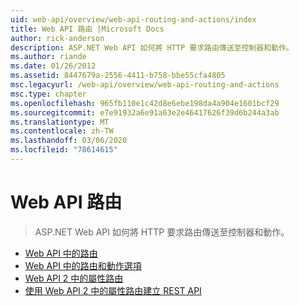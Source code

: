 ```yaml
---
uid: web-api/overview/web-api-routing-and-actions/index
title: Web API 路由 |Microsoft Docs
author: rick-anderson
description: ASP.NET Web API 如何將 HTTP 要求路由傳送至控制器和動作。
ms.author: riande
ms.date: 01/26/2012
ms.assetid: 8447679a-2556-4411-b758-bbe55cfa4805
msc.legacyurl: /web-api/overview/web-api-routing-and-actions
msc.type: chapter
ms.openlocfilehash: 965fb110e1c42d8e6ebe198da4a904e1601bcf29
ms.sourcegitcommit: e7e91932a6e91a63e2e46417626f39d6b244a3ab
ms.translationtype: MT
ms.contentlocale: zh-TW
ms.lasthandoff: 03/06/2020
ms.locfileid: "78614615"
---
```

# <a name="web-api-routing"></a>Web API 路由

> ASP.NET Web API 如何將 HTTP 要求路由傳送至控制器和動作。

- [Web API 中的路由](routing-in-aspnet-web-api.md)
- [Web API 中的路由和動作選項](routing-and-action-selection.md)
- [Web API 2 中的屬性路由](attribute-routing-in-web-api-2.md)
- [使用 Web API 2 中的屬性路由建立 REST API](create-a-rest-api-with-attribute-routing.md)
